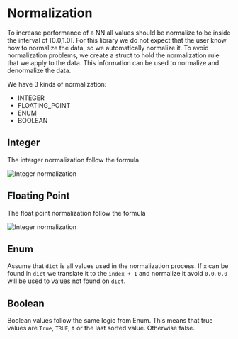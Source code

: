 # Normalization

To increase performance of a NN all values should be normalize to be inside the interval of [0.0,1.0]. For this library we do not expect that the user know how to normalize the data, so we automatically normalize it. To avoid normalization problems, we create a struct to hold the normalization rule that we apply to the data. This information can be used to normalize and denormalize the data.

We have 3 kinds of normalization:

* INTEGER
* FLOATING_POINT
* ENUM
* BOOLEAN


## Integer
The interger normalization follow the formula

![Integer normalization](http://www.latex2png.com/pngs/8060a675e694a03915a89c50c40fd955.png)

## Floating Point
The float point normalization follow the formula

![Integer normalization](http://www.latex2png.com/pngs/8060a675e694a03915a89c50c40fd955.png)

## Enum

Assume that `dict` is all values used in the normalization process. If `x` can be found in `dict` we translate it to the `index + 1` and normalize it avoid `0.0`. `0.0` will be used to values not found on `dict`.

## Boolean

Boolean values follow the same logic from Enum. This means that true values are `True`, `TRUE`, `t` or the last sorted value. Otherwise false.